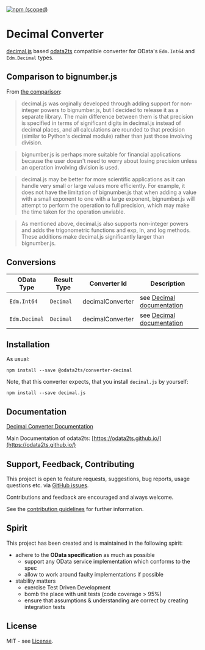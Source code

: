 [![npm (scoped)](https://img.shields.io/npm/v/@odata2ts/converter-decimal?style=for-the-badge)](https://www.npmjs.com/package/@odata2ts/converter-decimal)

# Decimal Converter

[decimal.js](https://github.com/MikeMcl/decimal.js/) based [odata2ts](https://github.com/odata2ts/odata2ts)
compatible converter for OData's `Edm.Int64` and `Edm.Decimal` types.

## Comparison to bignumber.js

From [the comparison](https://github.com/MikeMcl/big.js/wiki):

> decimal.js was orginally developed through adding support for non-integer powers to bignumber.js,
> but I decided to release it as a separate library. The main difference between them is that precision
> is specified in terms of significant digits in decimal.js instead of decimal places, and all calculations
> are rounded to that precision (similar to Python's decimal module) rather than just those involving division.

> bignumber.js is perhaps more suitable for financial applications because the user doesn't need to worry
> about losing precision unless an operation involving division is used.

> decimal.js may be better for more scientific applications as it can handle very small or large values more
> efficiently. For example, it does not have the limitation of bignumber.js that when adding a value with
> a small exponent to one with a large exponent, bignumber.js will attempt to perform the operation to full precision,
> which may make the time taken for the operation unviable.

> As mentioned above, decimal.js also supports non-integer powers and adds the trigonometric functions
> and exp, ln, and log methods. These additions make decimal.js significantly larger than bignumber.js.

## Conversions

| OData Type    | Result Type | Converter Id     | Description                                                        |
| ------------- | ----------- | ---------------- | ------------------------------------------------------------------ |
| `Edm.Int64`   | `Decimal`   | decimalConverter | see [Decimal documentation](https://mikemcl.github.io/decimal.js/) |
| `Edm.Decimal` | `Decimal`   | decimalConverter | see [Decimal documentation](https://mikemcl.github.io/decimal.js/) |

## Installation

As usual:

```
npm install --save @odata2ts/converter-decimal
```

Note, that this converter expects, that you install `decimal.js` by yourself:

```
npm install --save decimal.js
```

## Documentation

[Decimal Converter Documentation](https://odata2ts.github.io/docs/generator/converters/big-number-converters)

Main Documentation of odata2ts: [https://odata2ts.github.io/](https://odata2ts.github.io/)

## Support, Feedback, Contributing

This project is open to feature requests, suggestions, bug reports, usage questions etc.
via [GitHub issues](https://github.com/odata2ts/converter/issues).

Contributions and feedback are encouraged and always welcome.

See the [contribution guidelines](https://github.com/odata2ts/converter/blob/main/CONTRIBUTING.md) for further information.

## Spirit

This project has been created and is maintained in the following spirit:

- adhere to the **OData specification** as much as possible
  - support any OData service implementation which conforms to the spec
  - allow to work around faulty implementations if possible
- stability matters
  - exercise Test Driven Development
  - bomb the place with unit tests (code coverage > 95%)
  - ensure that assumptions & understanding are correct by creating integration tests

## License

MIT - see [License](./LICENSE).
